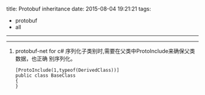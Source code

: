 title: Protobuf inheritance
date: 2015-08-04 19:21:21
tags:
- protobuf
- all
---

***
1.  protobuf-net for c#
    序列化子类别时,需要在父类中ProtoInclude来确保父类数据，也正确
    别序列化。

        [ProtoInclude(1,typeof(DerivedClass))]
        public class BaseClass
        {
        }
